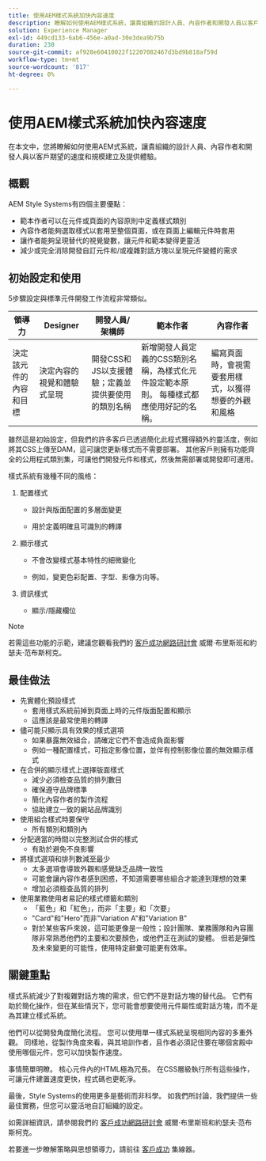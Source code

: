 ```yaml
---
title: 使用AEM樣式系統加快內容速度
description: 瞭解如何使用AEM樣式系統，讓貴組織的設計人員、內容作者和開發人員以客戶期望的速度和規模建立及提供體驗。
solution: Experience Manager
exl-id: 449cd133-6ab6-456e-a0ad-30e3dea9b75b
duration: 230
source-git-commit: af928e60410022f12207082467d3bd9b818af59d
workflow-type: tm+mt
source-wordcount: '817'
ht-degree: 0%

---
```


# 使用AEM樣式系統加快內容速度

在本文中，您將瞭解如何使用AEM式系統，讓貴組織的設計人員、內容作者和開發人員以客戶期望的速度和規模建立及提供體驗。

## 概觀

AEM Style Systems有四個主要優點：

* 範本作者可以在元件或頁面的內容原則中定義樣式類別
* 內容作者能夠選取樣式以套用至整個頁面，或在頁面上編輯元件時套用
* 讓作者能夠呈現替代的視覺變數，讓元件和範本變得更靈活
* 減少或完全消除開發自訂元件和/或複雜對話方塊以呈現元件變體的需求

## 初始設定和使用

5步驟設定與標準元件開發工作流程非常類似。

| **領導力** | **Designer** | **開發人員/架構師** | **範本作者** | **內容作者** |
| --- | --- | --- | --- | --- |
| 決定該元件的內容和目標 | 決定內容的視覺和體驗式呈現 | 開發CSS和JS以支援體驗；定義並提供要使用的類別名稱 | 新增開發人員定義的CSS類別名稱，為樣式化元件設定範本原則。 每種樣式都應使用好記的名稱。 | 編寫頁面時，會視需要套用樣式，以獲得想要的外觀和風格 |

雖然這是初始設定，但我們的許多客戶已透過簡化此程式獲得額外的靈活度，例如將其CSS上傳至DAM，這可讓您更新樣式而不需要部署。 其他客戶則擁有功能齊全的公用程式類別集，可讓他們開發元件和樣式，然後無需部署或開發即可運用。

樣式系統有幾種不同的風格：

1. 配置樣式

   * 設計與版面配置的多層面變更

   * 用於定義明確且可識別的轉譯

1. 顯示樣式
   * 不會改變樣式基本特性的細微變化

   * 例如，變更色彩配置、字型、影像方向等。

1. 資訊樣式

   * 顯示/隱藏欄位

>[!NOTE]
>
>若需這些功能的示範，建議您觀看我們的 [客戶成功網路研討會](https://adobecustomersuccess.adobeconnect.com/pob610c9mffjmp4/) 威爾·布里斯班和約瑟夫·范布斯柯克。

## 最佳做法

* 先實體化預設樣式
   * 套用樣式系統前掉到頁面上時的元件版面配置和顯示
   * 這應該是最常使用的轉譯
* 儘可能只顯示具有效果的樣式選項
   * 如果暴露無效組合，請確定它們不會造成負面影響
   * 例如一種配置樣式，可指定影像位置，並伴有控制影像位置的無效顯示樣式
* 在合併的顯示樣式上選擇版面樣式
   * 減少必須檢查品質的排列數目
   * 確保遵守品牌標準
   * 簡化內容作者的製作流程
   * 協助建立一致的網站品牌識別
* 使用組合樣式時要保守
   * 所有類別和類別內
* 分配適當的時間以完整測試合併的樣式
   * 有助於避免不良影響
* 將樣式選項和排列數減至最少
   * 太多選項會導致外觀和感覺缺乏品牌一致性
   * 可能會讓內容作者感到困惑，不知道需要哪些組合才能達到理想的效果
   * 增加必須檢查品質的排列
* 使用業務使用者易記的樣式標籤和類別
   * 「藍色」和「紅色」，而非「主要」和「次要」
   * &quot;Card&quot;和&quot;Hero&quot;而非&quot;Variation A&quot;和&quot;Variation B&quot;
   * 對於某些客戶來說，這可能更像是一般性；設計團隊、業務團隊和內容團隊非常熟悉他們的主要和次要顏色，或他們正在測試的變體。 但若是彈性及未來變更的可能性，使用特定辭彙可能更有效率。

## 關鍵重點

樣式系統減少了對複雜對話方塊的需求，但它們不是對話方塊的替代品。 它們有助於簡化操作，但在某些情況下，您可能會想要使用元件屬性或對話方塊，而不是為其建立樣式系統。

他們可以從開發角度簡化流程。 您可以使用單一樣式系統呈現相同內容的多重外觀。 同樣地，從製作角度來看，與其培訓作者，且作者必須記住要在哪個宮殿中使用哪個元件，您可以加快製作速度。

事情簡單明瞭。 核心元件內的HTML極為冗長。 在CSS層級執行所有這些操作，可讓元件建置速度更快，程式碼也更乾淨。

最後，Style Systems的使用更多是藝術而非科學。 如我們所討論，我們提供一些最佳實務，但您可以靈活地自訂組織的設定。

如需詳細資訊，請參閱我們的 [客戶成功網路研討會](https://adobecustomersuccess.adobeconnect.com/pob610c9mffjmp4/) 威爾·布里斯班和約瑟夫·范布斯柯克。

若要進一步瞭解策略與思想領導力，請前往 [客戶成功](https://experienceleague.adobe.com/docs/customer-success/customer-success/overview.html) 集線器。
